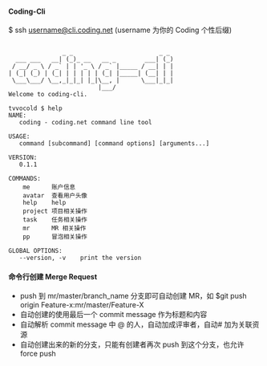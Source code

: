#### Coding-Cli

$ ssh username@cli.coding.net  (username 为你的 Coding 个性后缀)
```

               _ _                        _ _
  ___ ___   __| (_)_ __   __ _        ___| (_)
 / __/ _ \ / _` | | '_ \ / _` |_____ / __| | |
| (_| (_) | (_| | | | | | (_| |_____| (__| | |
 \___\___/ \__,_|_|_| |_|\__, |      \___|_|_|
                         |___/
Welcome to coding-cli.

tvvocold $ help
NAME:
   coding - coding.net command line tool

USAGE:
   command [subcommand] [command options] [arguments...]

VERSION:
   0.1.1

COMMANDS:
    me		账户信息
    avatar	查看用户头像
    help	help
    project	项目相关操作
    task	任务相关操作
    mr		MR 相关操作
    pp		冒泡相关操作

GLOBAL OPTIONS:
   --version, -v	print the version
```

#### 命令行创建 Merge Request

- push 到 mr/master/branch_name 分支即可自动创建 MR，如 $git push origin Feature-x:mr/master/Feature-X
- 自动创建的使用最后一个 commit message 作为标题和内容
- 自动解析 commit message 中 @ 的人，自动加成评审者，自动# 加为关联资源
- 自动创建出来的新的分支，只能有创建者再次 push 到这个分支，也允许 force push





